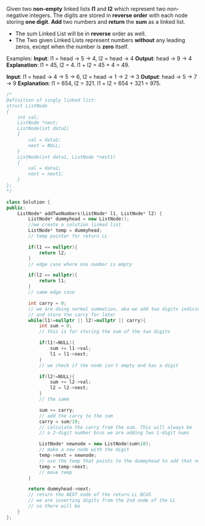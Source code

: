 Given two **non-empty** linked lists **l1** and **l2** which represent two non-negative integers.
The digits are stored in **reverse order** with each node storing **one digit**.
**Add** two numbers and **return** the **sum** as a linked list.
- The sum Linked List will be in **reverse** order as well.
- The Two given Linked Lists represent numbers **without** any leading zeros, except when the number is **zero** itself.

Examples:
**Input**: l1 = head -> 5 -> 4, l2 = head -> 4
**Output**: head -> 9 -> 4
**Explanation**: l1 = 45, l2 = 4.
l1 + l2 = 45 + 4 = 49.

**Input**: l1 = head -> 4 -> 5 -> 6, l2 = head -> 1 -> 2 -> 3
**Output**: head -> 5 -> 7 -> 9
**Explanation**: l1 = 654, l2 = 321.
l1 + l2 = 654 + 321 = 975.

```cpp
/*
Definition of singly linked list:
struct ListNode
{
    int val;
    ListNode *next;
    ListNode(int data1)
    {
        val = data1;
        next = NULL;
    }
    ListNode(int data1, ListNode *next1)
    {
        val = data1;
        next = next1;
    }
};
*/

class Solution {
public:
    ListNode* addTwoNumbers(ListNode* l1, ListNode* l2) {
        ListNode* dummyhead = new ListNode();
        //we create a solution linked list
        ListNode* temp = dummyhead;
        // temp pointer for return LL

        if(l1 == nullptr){
            return l2;
        }
        // edge case where one number is empty

        if(l2 == nullptr){
            return l1;
        }
	    // same edge case

        int carry = 0;
        // we are doing normal summation, aka we add two digits individually
        // and store the carry for later
        while(l1!=nullptr || l2!=nullptr || carry){
            int sum = 0;
            // this is for storing the sum of the two digits

            if(l1!=NULL){
                sum += l1->val;
                l1 = l1->next;
            }
            // we check if the node isn't empty and has a digit

            if(l2!=NULL){
                sum += l2->val;
                l2 = l2->next;
            }
            // the same

            sum += carry;
            // add the carry to the sum
            carry = sum/10;
            // calculate the carry from the sum. This will always be 
            // a 2-digit number bcus we are adding two 1-digit nums

            ListNode* newnode = new ListNode(sum%10);
            // make a new node with the digit
            temp->next = newnode;
            // use the temp that points to the dummyhead to add that node
            temp = temp->next;
            // move temp
        }

        return dummyhead->next;
        // return the NEXT node of the return LL BCUS 
        // we are inserting digits from the 2nd node of the LL
        // so there will be 
    }
};
```